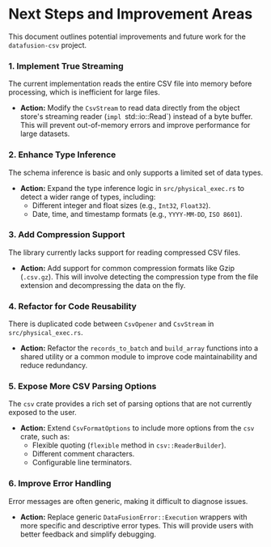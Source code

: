 # Next Steps and Improvement Areas

This document outlines potential improvements and future work for the `datafusion-csv` project.

### 1. Implement True Streaming

The current implementation reads the entire CSV file into memory before processing, which is inefficient for large files.

- **Action:** Modify the `CsvStream` to read data directly from the object store's streaming reader (`impl `std::io::Read`) instead of a byte buffer. This will prevent out-of-memory errors and improve performance for large datasets.

### 2. Enhance Type Inference

The schema inference is basic and only supports a limited set of data types.

- **Action:** Expand the type inference logic in `src/physical_exec.rs` to detect a wider range of types, including:
    - Different integer and float sizes (e.g., `Int32`, `Float32`).
    - Date, time, and timestamp formats (e.g., `YYYY-MM-DD`, `ISO 8601`).

### 3. Add Compression Support

The library currently lacks support for reading compressed CSV files.

- **Action:** Add support for common compression formats like Gzip (`.csv.gz`). This will involve detecting the compression type from the file extension and decompressing the data on the fly.

### 4. Refactor for Code Reusability

There is duplicated code between `CsvOpener` and `CsvStream` in `src/physical_exec.rs`.

- **Action:** Refactor the `records_to_batch` and `build_array` functions into a shared utility or a common module to improve code maintainability and reduce redundancy.

### 5. Expose More CSV Parsing Options

The `csv` crate provides a rich set of parsing options that are not currently exposed to the user.

- **Action:** Extend `CsvFormatOptions` to include more options from the `csv` crate, such as:
    - Flexible quoting (`flexible` method in `csv::ReaderBuilder`).
    - Different comment characters.
    - Configurable line terminators.

### 6. Improve Error Handling

Error messages are often generic, making it difficult to diagnose issues.

- **Action:** Replace generic `DataFusionError::Execution` wrappers with more specific and descriptive error types. This will provide users with better feedback and simplify debugging.